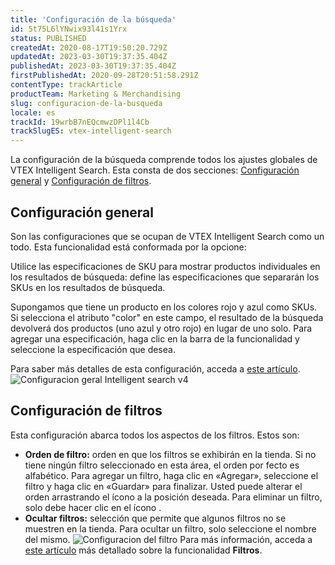 ```yaml
---
title: 'Configuración de la búsqueda'
id: 5t75L6lYNwix93l41s1Yrx
status: PUBLISHED
createdAt: 2020-08-17T19:50:20.729Z
updatedAt: 2023-03-30T19:37:35.404Z
publishedAt: 2023-03-30T19:37:35.404Z
firstPublishedAt: 2020-09-28T20:51:58.291Z
contentType: trackArticle
productTeam: Marketing & Merchandising
slug: configuracion-de-la-busqueda
locale: es
trackId: 19wrbB7nEQcmwzDPl1l4Cb
trackSlugES: vtex-intelligent-search
---
```


La configuración de la búsqueda comprende todos los ajustes globales de VTEX Intelligent Search. Esta consta de dos secciones: [Configuración general](#configuracion-general) y [Configuración de filtros](#configuracion-de-filtros).

## Configuración general
Son las configuraciones que se ocupan de VTEX Intelligent Search como un todo. Esta funcionalidad está conformada por la opcione:

Utilice las especificaciones de SKU para mostrar productos individuales en los resultados de búsqueda: define las especificaciones que separarán los SKUs en los resultados de búsqueda.

Supongamos que tiene un producto en los colores rojo y azul como SKUs. Si selecciona el atributo "color" en este campo, el resultado de la búsqueda devolverá dos productos (uno azul y otro rojo) en lugar de uno solo.
Para agregar una especificación, haga clic en la barra de la funcionalidad y seleccione la especificación que desea. 

Para saber más detalles de esta configuración, acceda a [este artículo](https://help.vtex.com/es/tracks/vtex-intelligent-search--19wrbB7nEQcmwzDPl1l4Cb/5uVxuWxTA8VvLX3G8UCcUE#).
![Configuracion geral Intelligent search v4](//images.ctfassets.net/alneenqid6w5/41W9W07VVWur0rAxScJG9e/74ad0906e2f9c703b3a9ed349e9c9341/configuracion_general_es.png)

## Configuración de filtros
Esta configuración abarca todos los aspectos de los filtros. Estos son:

- **Orden de filtro:** orden en que los filtros se exhibirán en la tienda. Si no tiene ningún filtro seleccionado en esta área, el orden por  fecto es alfabético. Para agregar un filtro, haga clic en «Agregar», seleccione el filtro y haga clic en «Guardar» para finalizar. Usted puede alterar el orden arrastrando el ícono  a la posición deseada. Para eliminar un filtro, solo debe hacer clic en el ícono <i class="fa-solid fa-trash-can"></i>.
- **Ocultar filtros:** selección que permite que algunos filtros no se muestren en la tienda. Para ocultar un filtro, solo seleccione el nombre del mismo.
![Configuracion del filtro](//images.ctfassets.net/alneenqid6w5/mSm3lqR5H5pTn1AVrhYk8/9da57a4e5ca6deae770e223ab7fae366/configuraciones_de_filtro_es.png)
Para más información, acceda a [este artículo](https://help.vtex.com/es/tracks/vtex-intelligent-search--19wrbB7nEQcmwzDPl1l4Cb/50Dh4mpv0Sax0XpbvsjAtP) más detallado sobre la funcionalidad **Filtros**.

